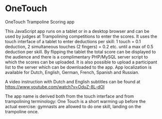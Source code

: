 # OneTouch
OneTouch Trampoline Scoring app

This JavaScript app runs on a tablet or in a desktop browser and can be used by judges at Trampolining competitions to enter the scores. It uses the touch interface of a tablet to enter deductions per skill: 1 touch = 0.1 deduction, 2 simultaneous touches (2 fingers) = 0.2 etc. until a max of 0.5 deduction per skill.
By flipping the tablet the total score can be displayed to the audience and there is a complimentary PHP/MySQL server script to which the scores can be uploaded. It is also possible to upload a participant list to the server which can be downloaded to the app.
App localization is available for Dutch, English, German, French, Spanish and Russian.

A video instruction with Dutch and English subtitles can be found at https://www.youtube.com/watch?v=OduZ-8L-dOI

The app name is derived both from the touch interface and from trampolining terminology: One Touch is a short warming up before the actual exercise: gymnasts are allowed to do one skill, landing on the trampoline once.  
